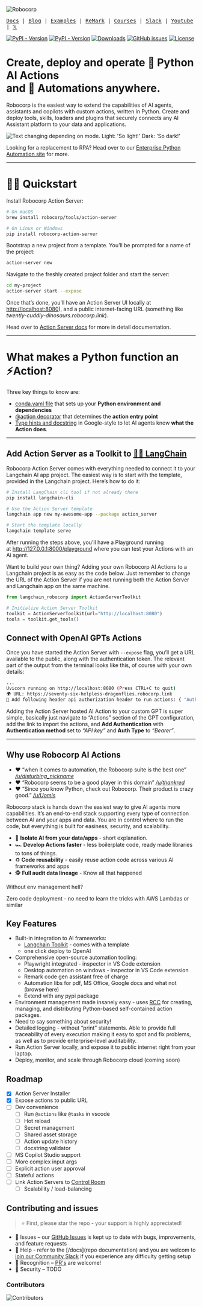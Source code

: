 ![Robocorp](./docs/include/robocorp-header.svg)

<samp>[Docs](https://robocorp.com/docs) | [Blog](https://robocorp.com/blog) | [Examples](https://robocorp.com/portal) | [ReMark](https://chat.robocorp.com) | [Courses](https://robocorp.com/docs/courses) | [Slack](https://robocorp-developers.slack.com/) | [Youtube](https://www.youtube.com/@Robocorp) | [𝕏](https://twitter.com/RobocorpInc)</samp>

[![PyPI - Version](https://img.shields.io/pypi/v/robocorp?label=robocorp&color=%23733CFF)](https://pypi.org/project/robocorp)
[![PyPI - Version](https://img.shields.io/pypi/v/robocorp-action-server?label=action-server&color=%23733CFF)](https://pypi.org/project/robocorp-action-server)
[![Downloads](https://static.pepy.tech/badge/robocorp/month)](https://pepy.tech/project/robocorp)
[![GitHub issues](https://img.shields.io/github/issues/robocorp/robocorp?color=%232080C0)](https://github.com/robocorp/robocorp/issues)
[![License](https://img.shields.io/badge/License-Apache_2.0-blue.svg)](https://opensource.org/licenses/Apache-2.0)

# Create, deploy and operate 🐍 Python AI Actions <br/> and 🤖 Automations anywhere.

Robocorp is the easiest way to extend the capabilities of AI agents, assistants and copilots with custom actions, written in Python. Create and deploy tools, skills, loaders and plugins that securely connects any AI Assistant platform to your data and applications.

<picture>
  <source media="(prefers-color-scheme: dark)" srcset="./docs/include/robocorp-flow-dark.webp">
  <img alt="Text changing depending on mode. Light: 'So light!' Dark: 'So dark!'" src="./docs/include/robocorp-flow-light.webp">
</picture>

Looking for a replacement to RPA? Head over to our [Enterprise Python Automation site](https://robocorp.com/docs/quickstart-guide) for more.

---

# 🏃‍♂️ Quickstart

Install Robocorp Action Server:

```sh
# On macOS
brew install robocorp/tools/action-server

# On Linux or Windows
pip install robocorp-action-server
```

Bootstrap a new project from a template. You’ll be prompted for a name of the project:

```sh
action-server new
```

Navigate to the freshly created project folder and start the server:

```sh
cd my-project
action-server start --expose
```

Once that’s done, you’ll have an Action Server UI locally at [http://localhost:8080](http://localhost:8080)), and a public internet-facing URL (something like _twently-cuddly-dinosaurs.robocorp.link_).

Head over to [Action Server docs](./action_server/docs) for more in detail documentation.

---

# What makes a Python function an ⚡️Action?

Three key things to know are:

- [conda.yaml file](https://github.com/robocorp/rcc/blob/master/docs/recipes.md#what-is-in-condayaml) that sets up your **Python environment and dependencies**
- [@action decorator](./actions/docs) that determines the **action entry point**
- [Type hints and docstring](./actions/docs) in Google-style to let AI agents know **what the Action does**.

---

## Add Action Server as a Toolkit to [🦜️🔗 LangChain](https://github.com/robocorp/langchain)

Robocorp Action Server comes with everything needed to connect it to your Langchain AI app project. The easiest way is to start with the template, provided in the Langchain project. Here’s how to do it:

```sh
# Install LangChain cli tool if not already there
pip install langchain-cli

# Use the Action Server template
langchain app new my-awesome-app --package action_server

# Start the template locally
langchain template serve
```

After running the steps above, you’ll have a Playground running at http://127.0.0.1:8000/playground where you can test your Actions with an Ai agent.

Want to build your own thing? Adding your own Robocorp AI Actions to a Langchain project is as easy as the code below. Just remember to change the URL of the Action Server if you are not running both the Action Server and Langchain app on the same machine.

```py
from langchain_robocorp import ActionServerToolkit

# Initialize Action Server Toolkit
toolkit = ActionServerToolkit(url="http://localhost:8080")
tools = toolkit.get_tools()
```

## Connect with OpenAI GPTs Actions

Once you have started the Action Server with `--expose` flag, you’ll get a URL available to the public, along with the authentication token. The relevant part of the output from the terminal looks like this, of course with your own details:

```sh
...
Uvicorn running on http://localhost:8080 (Press CTRL+C to quit)
🌍 URL: https://seventy-six-helpless-dragonflies.robocorp.link
🔑 Add following header api authorization header to run actions: { "Authorization": "Bearer xxx_xxx" }
```

Adding the Action Server hosted AI Action to your custom GPT is super simple, basically just navigate to “Actions” section of the GPT configuration, add the link to import the actions, and **Add Authentication** with **Authentication method** set to _“API key”_ and **Auth Type** to _“Bearer”_.

---

## Why use Robocorp AI Actions

- ❤️ “when it comes to automation, the Robocorp suite is the best one” _[/u/disturbing_nickname](https://old.reddit.com/r/rpa/comments/18qqspn/codeonly_rpa_pet_project/kez2jds/?context=3)_
- ❤️ “Robocorp seems to be a good player in this domain” _[/u/thankred](https://old.reddit.com/r/rpa/comments/18r5gne/recommendation_for_open_source_or_somewhat_less/kez6aw6/?context=3)_
- ❤️ “Since you know Python, check out Robocorp. Their product is crazy good.” _[/u/Uomis](https://old.reddit.com/r/rpa/comments/18n5sah/c/ke8qz2g?context=3)_

Robocorp stack is hands down the easiest way to give AI agents more capabilities. It’s an end-to-end stack supporting every type of connection between AI and your apps and data. You are in control where to run the code, but everything is built for easiness, security, and scalability.

- 🔐 **Isolate AI from your data/apps** - short explanation.
- 🏎️ **Develop Actions faster** - less boilerplate code, ready made libraries to tons of things.
- ♻️ **Code reusability** - easily reuse action code across various AI frameworks and apps
- 🕵️ **Full audit data lineage** - Know all that happened

Without env management hell?

Zero code deployment - no need to learn the tricks with AWS Lambdas or similar

## Key Features

- Built-in integration to AI frameworks:
  - [Langchain Toolkit]() - comes with a template
  - one click deploy to OpenAI
- Comprehensive open-source automation tooling:
  - Playwright integrated - inspector in VS Code extension
  - Desktop automation on windows - inspector in VS Code extension
  - Remark code gen assistant free of charge
  - Automation libs for pdf, MS Office, Google docs and what not (browse here)
  - Extend with any pypi package
- Environment management made insanely easy - uses [RCC](https://github.com/robocorp/rcc) for creating, managing, and distributing Python-based self-contained action packages.
- Need to say something about security!
- Detailed logging - without “print” statements. Able to provide full traceability of every execution making it easy to spot and fix problems, as well as to provide enterprise-level auditability.
- Run Action Server locally, and expose it to public internet right from your laptop.
- Deploy, monitor, and scale through Robocorp cloud (coming soon)

## Roadmap

- [x] Action Server Installer
- [x] Expose actions to public URL
- [ ] Dev convenience
  - [ ] Run `@actions` like `@tasks` in vscode
  - [ ] Hot reload
  - [ ] Secret management
  - [ ] Shared asset storage
  - [ ] Action update history
  - [ ] docstring validator
- [ ] MS Copilot Studio support
- [ ] More complex input args
- [ ] Explicit action user approval
- [ ] Stateful actions
- [ ] Link Action Servers to [Control Room]()
  - [ ] Scalability / load-balancing

## Contributing and issues

> ⭐️ First, please star the repo - your support is highly appreciated!

- 🚩 Issues – our [GitHub Issues](https://github.com/robocorp/robocorp/issues) is kept up to date with bugs, improvements, and feature requests
- 🙋 Help - refer to the [/docs](repo documentation) and you are welcom to [join our Community Slack](https://robocorp-developers.slack.com/) if you experience any difficulty getting setup
- 🌟 Recognition – [PR's](https://github.com/robocorp/robocorp/pulls) are welcome!
- 🔐 Security – TODO

### Contributors

<!-- readme: contributors -start -->

![Contributors](https://contrib.nn.ci/api?repo=robocorp/robocorp)

<!-- readme: contributors -end -->

